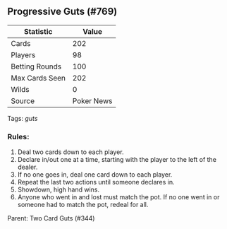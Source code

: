 ## Progressive Guts (#769)

|Statistic|Value|
|---------|-----|
|Cards|202|
|Players|98|
|Betting Rounds|100|
|Max Cards Seen|202|
|Wilds|0|
|Source|Poker News|

Tags: *guts*
### Rules:
1. Deal two cards down to each player.
2. Declare in/out one at a time, starting with the player to the left of the dealer.
3. If no one goes in, deal one card down to each player.
4. Repeat the last two actions until someone declares in.
5. Showdown, high hand wins.
6. Anyone who went in and lost must match the pot. If no one went in or someone had to match the pot, redeal for all.

Parent: Two Card Guts (#344)


